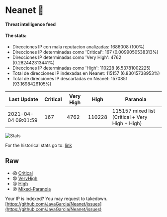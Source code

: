 # Neanet :hocho:
#### Threat intelligence feed
#### The stats:

- Direcciones IP con mala reputacion analizadas: 1686008 (100%)
- Direcciones IP determinadas como 'Critical':  167 (0.0099050538313%)
- Direcciones IP determinadas como 'Very High':  4762 (0.282442313441%)
- Direcciones IP determinadas como 'High':  110228 (6.53781002225)
- Total de direcciones IP indexadas en Neanet:  115157 (6.83015738953%)
- Total de direcciones IP descartadas en Neanet:  1570851 (93.1698426105%)

| Last Update | Critical | Very High | High | Paranoia |
| --- | --- | --- | --- | --- |
| 2021-04-04 09:01:59 | 167 | 4762 | 110228 | 115157 mixed list (Critical + Very High + High)|

![Stats](https://docs.google.com/spreadsheets/d/e/2PACX-1vSnaNMIXVabIpDJjufMlzH7poXnshF3mgd8Is1g9ytUEzVsP5my4Trn8f-xkoLLQ38xpL3HtmUexLo6/pubchart?oid=501124687&format=image)

For the historical stats go to: [link](/stats.csv)
## Raw
- :scream: [Critical](https://raw.githubusercontent.com/JavaGarcia/Neanet/master/blacklists/neanet_critical.txt)
- :fearful: [VeryHigh](https://raw.githubusercontent.com/JavaGarcia/Neanet/master/blacklists/neanet_veryHigh.txtt)
- :frowning: [High](https://raw.githubusercontent.com/JavaGarcia/Neanet/master/blacklists/neanet_high.txt)
- :dizzy_face: [Mixed-Paranoia](https://raw.githubusercontent.com/JavaGarcia/Neanet/master/blacklists/neanet_all.txt)


Your IP is indexed? You may request to takedown. [https://github.com/JavaGarcia/Neanet/issues](https://github.com/JavaGarcia/Neanet/issues)
































































































































































































































































































































































































































































































































































































































































































































































































































































































































































































































































































































































































































































































































































































































































































































































































































































































































































































































































































































































































































































































































































































































































































































































































































































































































































































































































































































































































































































































































































































































































































































































































































































































































































































































































































































































































































































































































































































































































































































































































































































































































































































































































































































































































































































































































































































































































































































































































































































































































































































































































































































































































































































































































































































































































































































































